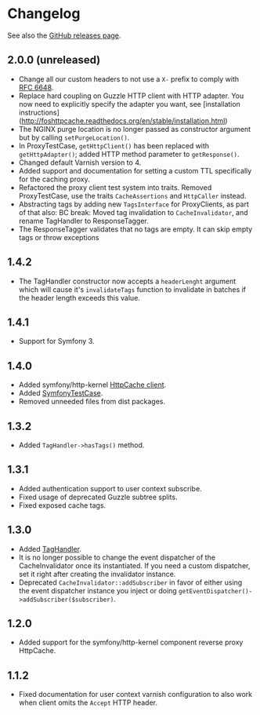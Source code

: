 Changelog
=========

See also the [GitHub releases page](https://github.com/FriendsOfSymfony/FOSHttpCache/releases).

2.0.0 (unreleased)
------------------

* Change all our custom headers to not use a `X-` prefix to comply with
  [RFC 6648](http://tools.ietf.org/html/rfc6648#section-3).
* Replace hard coupling on Guzzle HTTP client with HTTP adapter. You now need
  to explicitly specify the adapter you want, see [installation instructions]
  (http://foshttpcache.readthedocs.org/en/stable/installation.html)
* The NGINX purge location is no longer passed as constructor argument but by
  calling `setPurgeLocation()`.
* In ProxyTestCase, `getHttpClient()` has been replaced with `getHttpAdapter()`;
  added HTTP method parameter to `getResponse()`.
* Changed default Varnish version to 4.
* Added support and documentation for setting a custom TTL specifically for the
  caching proxy.
* Refactored the proxy client test system into traits. Removed ProxyTestCase,
  use the traits `CacheAssertions` and `HttpCaller` instead.
* Abstracting tags by adding new `TagsInterface` for ProxyClients, as part of
  that also:
  BC break: Moved tag invalidation to `CacheInvalidator`, and rename TagHandler
  to ResponseTagger.
* The ResponseTagger validates that no tags are empty. It can skip empty tags
  or throw exceptions

1.4.2
-----

* The TagHandler constructor now accepts a ``headerLenght`` argument which will
  cause it's ``invalidateTags`` function to invalidate in batches if the header
  length exceeds this value.

1.4.1
-----

* Support for Symfony 3.

1.4.0
-----

* Added symfony/http-kernel [HttpCache client](http://foshttpcache.readthedocs.org/en/stable/proxy-clients.html#symfony-client).
* Added [SymfonyTestCase](http://foshttpcache.readthedocs.org/en/stable/testing-your-application.html#symfonytestcase).
* Removed unneeded files from dist packages.

1.3.2
-----

* Added `TagHandler->hasTags()` method.

1.3.1
-----

* Added authentication support to user context subscribe.
* Fixed usage of deprecated Guzzle subtree splits.
* Fixed exposed cache tags.

1.3.0
-----

* Added [TagHandler](http://foshttpcache.readthedocs.org/en/stable/invalidation-handlers.html#tag-handler).
* It is no longer possible to change the event dispatcher of the
  CacheInvalidator once its instantiated. If you need a custom dispatcher, set
  it right after creating the invalidator instance.
* Deprecated `CacheInvalidator::addSubscriber` in favor of either using the event
  dispatcher instance you inject or doing `getEventDispatcher()->addSubscriber($subscriber)`.

1.2.0
-----

* Added support for the symfony/http-kernel component reverse proxy HttpCache.

1.1.2
-----

* Fixed documentation for user context varnish configuration to also work when
  client omits the `Accept` HTTP header.
